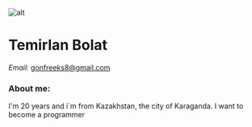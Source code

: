 ![alt](https://i.pinimg.com/564x/32/29/3f/32293fa7ba6ad9ce75baf5325c4cbb34.jpg)
# Temirlan Bolat 
*Email:* gonfreeks8@gmail.com

### About me:
I'm 20 years and i`m from Kazakhstan, the city of Karaganda. I want to become a programmer